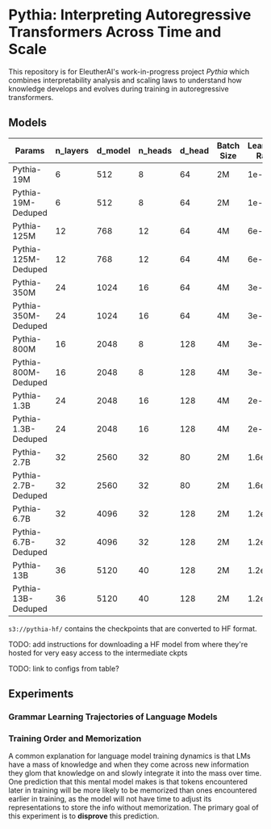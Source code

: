 # Pythia: Interpreting Autoregressive Transformers Across Time and Scale

This repository is for EleutherAI's work-in-progress project *Pythia* which combines interpretability analysis and scaling laws to understand how knowledge develops and evolves during training in autoregressive transformers.

## Models

| Params               | n_layers |d_model      | n_heads |d_head      | Batch Size |Learning Rate| Checkpoints | Evaluations        |
| -------------------- | -------- |------------ | ------- |----------- | ---------- |------------ | ---------- | ------------------- |
| Pythia-19M           | 6        | 512         | 8       | 64         | 2M         | 1e-3        | Ready      | Ready           |
| Pythia-19M-Deduped   | 6        | 512         | 8       | 64         | 2M         | 1e-3        | Ready      |                 |
| Pythia-125M          | 12       | 768         | 12      | 64         | 4M         | 6e-4        | Ready      | In-Progress |
| Pythia-125M-Deduped  | 12       | 768         | 12      | 64         | 4M         | 6e-4        | Ready      | --------------- |
| Pythia-350M          | 24       | 1024        | 16      | 64         | 4M         | 3e-4        | Ready      | --------------- |
| Pythia-350M-Deduped  | 24       | 1024        | 16      | 64         | 4M         | 3e-4        | Ready      | --------------- |
| Pythia-800M          | 16       | 2048        | 8       | 128        | 4M         | 3e-4        | Ready      | Ready           |
| Pythia-800M-Deduped  | 16       | 2048        | 8       | 128        | 4M         | 3e-4        | Ready      | Ready           |
| Pythia-1.3B          | 24       | 2048        | 16      | 128        | 4M         | 2e-4        | Ready      | Ready           |
| Pythia-1.3B-Deduped  | 24       | 2048        | 16      | 128        | 4M         | 2e-4        | Ready      | Ready           |
| Pythia-2.7B          | 32       | 2560        | 32      | 80         | 2M         | 1.6e-4      | Ready      | Ready           |
| Pythia-2.7B-Deduped  | 32       | 2560        | 32      | 80         | 2M         | 1.6e-4      | Ready      | Ready           |
| Pythia-6.7B          | 32       | 4096        | 32      | 128        | 2M         | 1.2e-4 ?    | Ready      | Ready           |
| Pythia-6.7B-Deduped  | 32       | 4096        | 32      | 128        | 2M         | 1.2e-4 ?    | Ready      | Ready           |
| Pythia-13B           | 36       | 5120        | 40      | 128        | 2M         | 1.2e-4      | Ready      | --------------- |
| Pythia-13B-Deduped   | 36       | 5120        | 40      | 128        | 2M         | 1.2e-4      | Ready      | --------------- |


`s3://pythia-hf/` contains the checkpoints that are converted to HF format.


TODO: add instructions for downloading a HF model from where they're hosted for very easy access to the intermediate ckpts

TODO: link to configs from table?

## Experiments 

### Grammar Learning Trajectories of Language Models

### Training Order and Memorization

A common explanation for language model training dynamics is that LMs have a mass of knowledge and when they come across new information they glom that knowledge on and slowly integrate it into the mass over time. One prediction that this mental model makes is that tokens encountered later in training will be more likely to be memorized than ones encountered earlier in training, as the model will not have time to adjust its representations to store the info without memorization. The primary goal of this experiment is to **disprove** this prediction.
